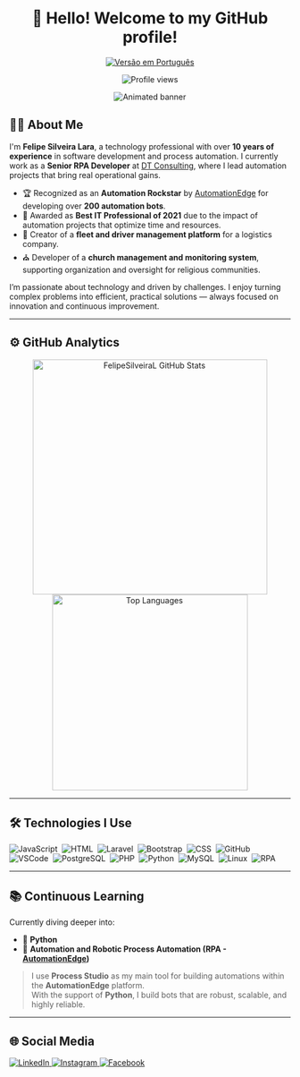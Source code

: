 <h1 align="center">👋 Hello! Welcome to my GitHub profile!</h1>

<p align="center">
  <a href="./README.md">
    <img src="https://img.shields.io/badge/🇧🇷 Versão%20em%20Português-05122A?style=for-the-badge&logo=github" alt="Versão em Português" />
  </a>
</p>


<p align="center">
  <img src="https://komarev.com/ghpvc/?username=FelipeSilveiraL&color=yellow" alt="Profile views" />
</p>

<p align="center">
  <img src="https://static.imasters.com.br/wp-content/uploads/2015/11/4_Progresso4.gif" alt="Animated banner" />
</p>

## 👨‍💻 About Me

I'm **Felipe Silveira Lara**, a technology professional with over **10 years of experience** in software development and process automation. I currently work as a **Senior RPA Developer** at [DT Consulting](https://dtconsulting.com.br/), where I lead automation projects that bring real operational gains.

- 🏆 Recognized as an **Automation Rockstar** by [AutomationEdge](https://automationedge.com/br/) for developing over **200 automation bots**.
- 🥇 Awarded as **Best IT Professional of 2021** due to the impact of automation projects that optimize time and resources.
- 🚛 Creator of a **fleet and driver management platform** for a logistics company.
- ⛪ Developer of a **church management and monitoring system**, supporting organization and oversight for religious communities.

I’m passionate about technology and driven by challenges. I enjoy turning complex problems into efficient, practical solutions — always focused on innovation and continuous improvement.

---

## ⚙️ GitHub Analytics

<p align="center">
  <img width="420em" src="https://github-readme-stats.vercel.app/api?username=FelipeSilveiraL&show_icons=true&theme=highcontrast" alt="FelipeSilveiraL GitHub Stats"/>
  <img width="350em" src="https://github-readme-stats.vercel.app/api/top-langs/?username=FelipeSilveiraL&layout=compact&theme=vision-friendly-dark" alt="Top Languages"/>
</p>

---

## 🛠 Technologies I Use

![JavaScript](https://img.shields.io/badge/-JavaScript-05122A?style=flat&logo=javascript)&nbsp;
![HTML](https://img.shields.io/badge/-HTML-05122A?style=flat&logo=HTML5)&nbsp;
![Laravel](https://img.shields.io/badge/-Laravel-05122A?style=flat&logo=Laravel)&nbsp;
![Bootstrap](https://img.shields.io/badge/-Bootstrap-05122A?style=flat&logo=Bootstrap)&nbsp;
![CSS](https://img.shields.io/badge/-CSS-05122A?style=flat&logo=CSS3)&nbsp;
![GitHub](https://img.shields.io/badge/-GitHub-05122A?style=flat&logo=github)&nbsp;
![VSCode](https://img.shields.io/badge/-Visual%20Studio%20Code-05122A?style=flat&logo=visual-studio-code)&nbsp;
![PostgreSQL](https://img.shields.io/badge/-PostgreSQL-05122A?style=flat&logo=postgresql)&nbsp;
![PHP](https://img.shields.io/badge/-PHP-05122A?style=flat&logo=Php)&nbsp;
![Python](https://img.shields.io/badge/-Python-05122A?style=flat&logo=Python)&nbsp;
![MySQL](https://img.shields.io/badge/-MySQL-05122A?style=flat&logo=mysql)&nbsp;
![Linux](https://img.shields.io/badge/-Linux-05122A?style=flat&logo=Linux)&nbsp;
![RPA](https://img.shields.io/badge/-RPA-05122A?style=flat&logo=robots&logoColor=white)&nbsp;

---

## 📚 Continuous Learning

Currently diving deeper into:

- 🐍 **Python**  
- 🤖 **Automation and Robotic Process Automation (RPA - [AutomationEdge](https://automationedge.com/br/))**

> I use **Process Studio** as my main tool for building automations within the **AutomationEdge** platform.  
> With the support of **Python**, I build bots that are robust, scalable, and highly reliable.

---

## 🌐 Social Media

<p align="left">
  <a href="https://www.linkedin.com/in/felipe-silveira-lara-85706110b/" target="_blank">
    <img src="https://img.shields.io/badge/-FelipeSilveiraL-05122A?style=flat&logo=linkedin" alt="LinkedIn" />
  </a>
  <a href="https://www.instagram.com/felipesilveiralara/" target="_blank">
    <img src="https://img.shields.io/badge/-FelipeSilveiraL-05122A?style=flat&logo=instagram" alt="Instagram" />
  </a>
  <a href="https://www.facebook.com/felipe.silveira.967" target="_blank">
    <img src="https://img.shields.io/badge/-FelipeSilveiraL-05122A?style=flat&logo=facebook" alt="Facebook" />
  </a>
</p>
